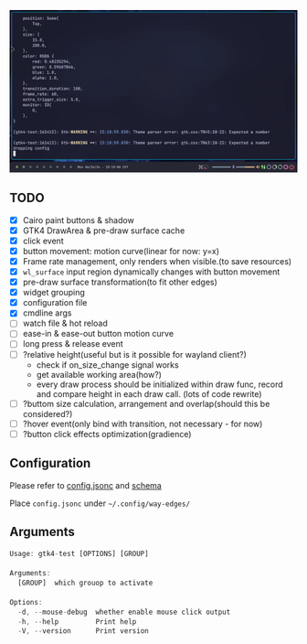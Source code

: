 ![show_case](./gif/2024-06-2423-18-58-ezgif.com-video-to-gif-converter.gif)

## TODO

- [x] Cairo paint buttons & shadow
- [x] GTK4 DrawArea & pre-draw surface cache
- [x] click event
- [x] button movement: motion curve(linear for now: y=x)
- [x] Frame rate management, only renders when visible.(to save resources)
- [x] `wl_surface` input region dynamically changes with button movement
- [x] pre-draw surface transformation(to fit other edges)
- [x] widget grouping
- [x] configuration file
- [x] cmdline args
- [ ] watch file & hot reload
- [ ] ease-in & ease-out button motion curve
- [ ] long press & release event
- [ ] ?relative height(useful but is it possible for wayland client?)
  - check if on_size_change signal works
  - get available working area(how?)
  - every draw process should be initialized within draw func, record and compare height in each draw call. (lots of code rewrite)
- [ ] ?buttom size calculation, arrangement and overlap(should this be considered?)
- [ ] ?hover event(only bind with transition, not necessary - for now)
- [ ] ?button click effects optimization(gradience)

## Configuration

Please refer to [config.jsonc](./config/config.jsonc) and [schema](./config/config.schema.json)

Place `config.jsonc` under `~/.config/way-edges/`

## Arguments

```rust
Usage: gtk4-test [OPTIONS] [GROUP]

Arguments:
  [GROUP]  which grouop to activate

Options:
  -d, --mouse-debug  whether enable mouse click output
  -h, --help         Print help
  -V, --version      Print version
```

